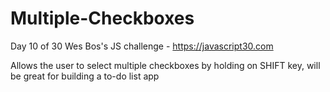 # Multiple-Checkboxes
Day 10 of 30 Wes Bos's JS challenge - https://javascript30.com


Allows the user to select multiple checkboxes by holding on SHIFT key, will be great for building a to-do list app